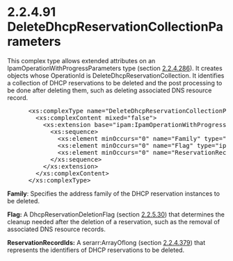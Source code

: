 <html dir="LTR" xmlns:mshelp="http://msdn.microsoft.com/mshelp" xmlns:ddue="http://ddue.schemas.microsoft.com/authoring/2003/5" xmlns:xlink="http://www.w3.org/1999/xlink" xmlns:tool="http://www.microsoft.com/tooltip">
 <body>
 <div id="header">
 <h1 class="heading">2.2.4.91 DeleteDhcpReservationCollectionParameters</h1>
 </div>
 <div id="mainSection">
 <div id="mainBody">
 <div id="allHistory" class="saveHistory"></div>
 <div id="sectionSection0" class="section" name="collapseableSection">
 

<p>This complex type allows extended attributes on an
IpamOperationWithProgressParameters type (section <a href="99fc6063-33f2-47ef-8db7-91d89369e3dc.md">2.2.4.286</a>). It creates
objects whose OperationId is DeleteDhcpReservationCollection. It identifies a
collection of DHCP reservations to be deleted and the post processing to be
done after deleting them, such as deleting associated DNS resource record.</p>

<dl>
<dd>
<div><pre> &lt;xs:complexType name=&quot;DeleteDhcpReservationCollectionParameters&quot;&gt;
   &lt;xs:complexContent mixed=&quot;false&quot;&gt;
     &lt;xs:extension base=&quot;ipam:IpamOperationWithProgressParameters&quot;&gt;
       &lt;xs:sequence&gt;
         &lt;xs:element minOccurs=&quot;0&quot; name=&quot;Family&quot; type=&quot;syssock:AddressFamily&quot; /&gt;
         &lt;xs:element minOccurs=&quot;0&quot; name=&quot;Flag&quot; type=&quot;ipam:DhcpReservationDeletionFlag&quot; /&gt;
         &lt;xs:element minOccurs=&quot;0&quot; name=&quot;ReservationRecordIds&quot; nillable=&quot;true&quot; type=&quot;serarr:ArrayOflong&quot; /&gt;
       &lt;/xs:sequence&gt;
     &lt;/xs:extension&gt;
   &lt;/xs:complexContent&gt;
 &lt;/xs:complexType&gt;
</pre></div>
</dd></dl>

<p><b>Family</b>: Specifies the address family of the
DHCP reservation instances to be deleted.</p>

<p><b>Flag:</b> A DhcpReservationDeletionFlag (section <a href="b75720f2-1afa-4f26-80f6-b471a55455ff.md">2.2.5.30</a>) that determines
the cleanup needed after the deletion of a reservation, such as the removal of
associated DNS resource records.</p>

<p><b>ReservationRecordIds:</b> A serarr:ArrayOflong
(section <a href="36dc2842-4920-4284-a94d-ab519731bb99.md">2.2.4.379</a>)
that represents the identifiers of DHCP reservations to be deleted.</p>


 </div>
 </div>
 </div>
 </body>
</html>